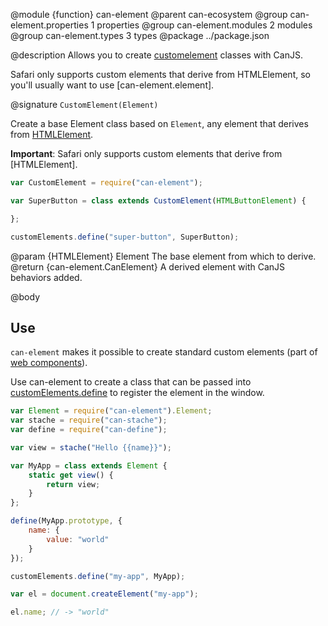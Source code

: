 @module {function} can-element
@parent can-ecosystem
@group can-element.properties 1 properties
@group can-element.modules 2 modules
@group can-element.types 3 types
@package ../package.json

@description Allows you to create [customelement](https://developer.mozilla.org/en-US/docs/Web/Web_Components/Custom_Elements) classes with CanJS.

Safari only supports custom elements that derive from HTMLElement, so you'll usually want to use [can-element.element].

@signature `CustomElement(Element)`

Create a base Element class based on `Element`, any element that derives from [HTMLElement](https://developer.mozilla.org/en-US/docs/Web/API/HTMLElement).

**Important**: Safari only supports custom elements that derive from [HTMLElement].

```js
var CustomElement = require("can-element");

var SuperButton = class extends CustomElement(HTMLButtonElement) {

};

customElements.define("super-button", SuperButton);
```

@param {HTMLElement} Element The base element from which to derive.
@return {can-element.CanElement} A derived element with CanJS behaviors added.

@body

## Use

`can-element` makes it possible to create standard custom elements (part of [web components](https://developer.mozilla.org/en-US/docs/Web/Web_Components)).

Use can-element to create a class that can be passed into [customElements.define](https://developer.mozilla.org/en-US/docs/Web/API/CustomElementRegistry/define) to register the element in the window.

```js
var Element = require("can-element").Element;
var stache = require("can-stache");
var define = require("can-define");

var view = stache("Hello {{name}}");

var MyApp = class extends Element {
	static get view() {
		return view;
	}
};

define(MyApp.prototype, {
	name: {
		value: "world"
	}
});

customElements.define("my-app", MyApp);

var el = document.createElement("my-app");

el.name; // -> "world"
```
